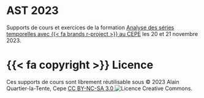 
# AST 2023

Supports de cours et exercices de la formation [Analyse des séries temporelles avec {{< fa brands r-project >}} au CEPE](https://www.lecepe.fr/formations/methodes-statistiques/series-temporelles/analyse-des-series-temporelles-avec-r_44.html) les 20 et 21 novembre 2023.


# {{< fa copyright >}} Licence

Ces supports de cours sont librement réutilisable sous © 2023 Alain Quartier-la-Tente, Cepe [CC BY-NC-SA 3.0 <img alt="Licence Creative Commons" style="display: inline-block; margin: 0" src="https://i.creativecommons.org/l/by-nc-sa/4.0/88x31.png"/>](http://creativecommons.org/licenses/by-nc-sa/4.0/).

